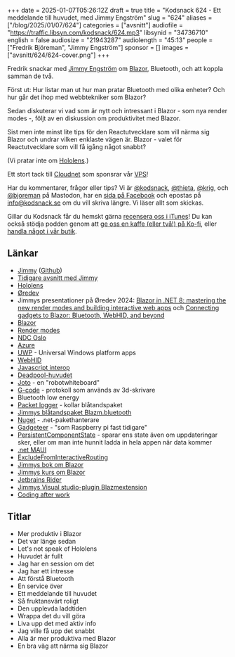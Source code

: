 +++
date = 2025-01-07T05:26:12Z
draft = true
title = "Kodsnack 624 - Ett meddelande till huvudet, med Jimmy Engström"
slug = "624"
aliases = ["/blog/2025/01/07/624"]
categories = ["avsnitt"]
audiofile = "https://traffic.libsyn.com/kodsnack/624.mp3"
libsynid = "34736710"
english = false
audiosize = "21943287"
audiolength = "45:13"
people = ["Fredrik Björeman", "Jimmy Engström"]
sponsor = []
images = ["avsnitt/624/624-cover.png"]
+++

Fredrik snackar med [Jimmy Engström](https://engstromjimmy.com/) om [Blazor](https://en.wikipedia.org/wiki/Blazor), Bluetooth, och att koppla samman de två.

Först ut: Hur listar man ut hur man pratar Bluetooth med olika enheter? Och hur går det ihop med webbtekniker som Blazor?

Sedan diskuterar vi vad som är nytt och intressant i Blazor - som nya render modes -, följt av en diskussion om produktivitet med Blazor.

Sist men inte minst lite tips för den Reactutvecklare som vill närma sig Blazor och undrar vilken enklaste vägen är. Blazor - valet för Reactutvecklare som vill få igång något snabbt?

(Vi pratar inte om [Hololens](https://en.wikipedia.org/wiki/Microsoft_HoloLens).)

Ett stort tack till [Cloudnet](https://www.cloudnet.se) som sponsrar vår [VPS](https://en.wikipedia.org/wiki/Virtual_private_server)!

Har du kommentarer, frågor eller tips? Vi är [@kodsnack](https://social.podsnack.se/@kodsnack), [@thieta](https://6510.nu/@thieta), [@krig](https://6510.nu/@krig), och [@bjoreman](https://toot.cafe/@bjoreman) på Mastodon, har en [sida på Facebook](https://www.facebook.com/) och epostas på [info@kodsnack.se](mailto:info@kodsnack.se) om du vill skriva längre. Vi läser allt som skickas.

Gillar du Kodsnack får du hemskt gärna [recensera oss i iTunes](https://itunes.apple.com/se/podcast/kodsnack/id561631498?l=en)! Du kan också stödja podden genom att <a href="https://ko-fi.com/kodsnack" rel="payment">ge oss en kaffe (eller två!) på Ko-fi</a>, eller [handla något i vår butik](https://shop.spreadshirt.se/kodsnack/).

## Länkar
* [Jimmy](https://engstromjimmy.com/) ([Github](https://github.com/EngstromJimmy))
* [Tidigare avsnitt med Jimmy](https://kodsnack.se/people/jimmy-engstr%C3%B6m/)
* [Hololens](https://en.wikipedia.org/wiki/Microsoft_HoloLens)
* [Øredev](https://oredev.org/)
* Jimmys presentationer på Øredev 2024: [Blazor in .NET 8: mastering the new render modes and building interactive web apps](https://www.youtube.com/watch?v=eb-B_Iif-jM&list=PLOUKmSqExtAFpg3krEd6CXr3uIyUgP97b&index=90) och [Connecting gadgets to Blazor: Bluetooth, WebHID, and beyond](https://www.youtube.com/watch?v=4n68Gs-fnx4&list=PLOUKmSqExtAFpg3krEd6CXr3uIyUgP97b&index=41)
* [Blazor](https://en.wikipedia.org/wiki/Blazor)
* [Render modes](https://learn.microsoft.com/en-us/aspnet/core/blazor/components/render-modes?view=aspnetcore-9.0)
* [NDC Oslo](https://ndcoslo.com/)
* [Azure](https://en.wikipedia.org/wiki/Microsoft_Azure)
* [UWP](https://en.wikipedia.org/wiki/Universal_Windows_Platform_apps) - Universal Windows platform apps
* [WebHID](https://developer.mozilla.org/en-US/docs/Web/API/WebHID_API)
* [Javascript interop](https://learn.microsoft.com/en-us/aspnet/core/blazor/javascript-interoperability/?view=aspnetcore-9.0)
* [Deadpool-huvudet](https://www.youtube.com/watch?v=4gcsQCRJoMs)
* [Joto](https://www.joto.rocks/) - en "robotwhiteboard"
* [G-code](https://en.wikipedia.org/wiki/G-code) - protokoll som används av 3d-skrivare
* Bluetooth low energy
* [Packet logger](https://www.bluetooth.com/blog/a-new-way-to-debug-iosbluetooth-applications/?ref=guide.billsnyder.me) - kollar blåtandspaket
* [Jimmys blåtandspaket Blazm.bluetooth](https://github.com/EngstromJimmy/Blazm.Bluetooth)
* [Nuget](https://en.wikipedia.org/wiki/NuGet) - .net-pakethanterare
* [Gadgeteer](https://en.wikipedia.org/wiki/.NET_Gadgeteer) - "som Raspberry pi fast tidigare"
* [PersistentComponentState](https://jonhilton.net/persist-state-between-renders-net8/) - sparar ens state även om uppdateringar sker, eller om man inte hunnit ladda in hela appen när data kommer
* [.net MAUI](https://en.wikipedia.org/wiki/.NET#.NET_MAUI)
* [ExcludeFromInteractiveRouting](https://learn.microsoft.com/en-us/dotnet/api/microsoft.aspnetcore.components.excludefrominteractiveroutingattribute?view=aspnetcore-9.0)
* [Jimmys bok om Blazor](https://www.amazon.se/-/en/Jimmy-Engstr%C3%B6m/dp/1835465919/)
* [Jimmys kurs om Blazor](https://dometrain.com/course/getting-started-blazor/)
* [Jetbrains Rider](https://www.jetbrains.com/rider/)
* [Jimmys Visual studio-plugin Blazmextension](https://marketplace.visualstudio.com/items?itemName=EngstromJimmy.BlazmExtension)
* [Coding after work](https://codingafterwork.com/)

## Titlar
* Mer produktiv i Blazor
* Det var länge sedan
* Let's not speak of Hololens
* Huvudet är fullt
* Jag har en session om det
* Jag har ett intresse
* Att förstå Bluetooth
* En service över
* Ett meddelande till huvudet
* Så fruktansvärt roligt
* Den upplevda laddtiden
* Wrappa det du vill göra
* Liva upp det med aktiv info
* Jag ville få upp det snabbt
* Alla är mer produktiva med Blazor
* En bra väg att närma sig Blazor
